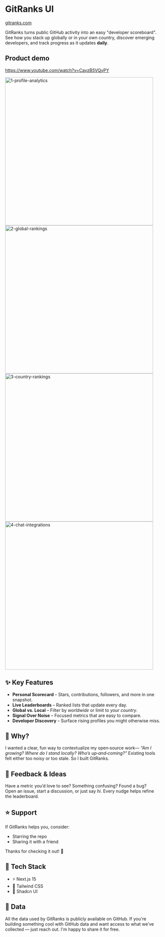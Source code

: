 # GitRanks UI

[gitranks.com](https://gitranks.com/)

GitRanks turns public GitHub activity into an easy "developer scoreboard". See how you stack up globally or in your own country, discover emerging developers, and track progress as it updates **daily**.

## Product demo

https://www.youtube.com/watch?v=CayzB5VQyPY

<img width="480" alt="1-profile-analytics" src="https://github.com/user-attachments/assets/6a8d1f48-14d0-4f92-a508-e4ece286753e" />
<img width="480" alt="2-global-rankings" src="https://github.com/user-attachments/assets/496c3c06-aad6-4ea6-b64c-ba43881c3cad" />
<img width="480" alt="3-country-rankings" src="https://github.com/user-attachments/assets/775cf261-7f4c-485a-8229-acdef202aa9a" />
<img width="480" alt="4-chat-integrations" src="https://github.com/user-attachments/assets/9bb090b9-c5dc-4c4a-a4e3-b0094e374d73" />





## ✨ Key Features

- **Personal Scorecard** – Stars, contributions, followers, and more in one snapshot.
- **Live Leaderboards** – Ranked lists that update every day.
- **Global vs. Local** – Filter by *worldwide* or limit to *your country*.
- **Signal Over Noise** – Focused metrics that are easy to compare.
- **Developer Discovery** – Surface rising profiles you might otherwise miss.

## 🧠 Why?

I wanted a clear, fun way to contextualize my open‑source work— *“Am I growing? Where do I stand locally? Who’s up‑and‑coming?”* Existing tools felt either too noisy or too stale. So I built GitRanks.

## 💬 Feedback & Ideas

Have a metric you’d love to see? Something confusing? Found a bug?  
Open an issue, start a discussion, or just say *hi*. Every nudge helps refine the leaderboard.

## ⭐ Support

If GitRanks helps you, consider:

- Starring the repo
- Sharing it with a friend

Thanks for checking it out! 🚀

## 🧰 Tech Stack

- ⚡ Next.js 15
- 🎨 Tailwind CSS
- 🧱 Shadcn UI

## 📂 Data

All the data used by GitRanks is publicly available on GitHub.
If you're building something cool with GitHub data and want access to what we’ve collected — just reach out. I'm happy to share it for free.

